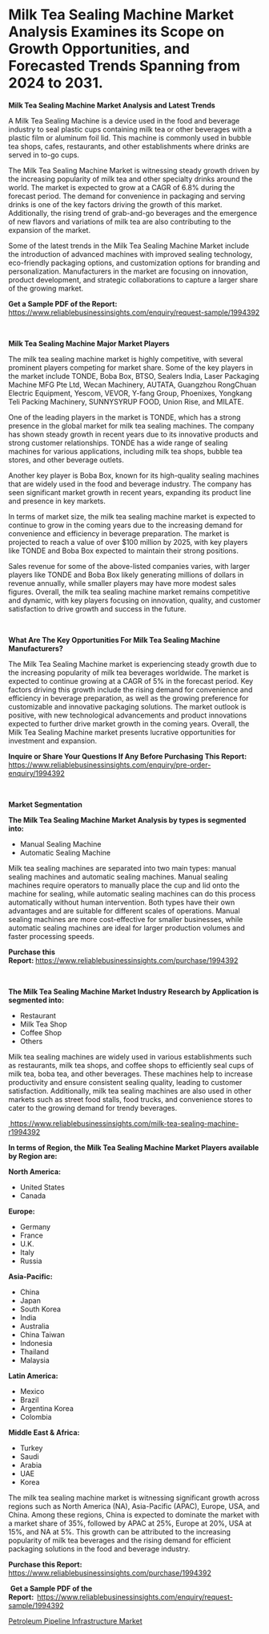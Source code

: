 <p><h1>Milk Tea Sealing Machine Market Analysis Examines its Scope on Growth Opportunities, and Forecasted Trends Spanning from 2024 to 2031.</h1></p><p><strong>Milk Tea Sealing Machine Market Analysis and Latest Trends</strong></p>
<p><p>A Milk Tea Sealing Machine is a device used in the food and beverage industry to seal plastic cups containing milk tea or other beverages with a plastic film or aluminum foil lid. This machine is commonly used in bubble tea shops, cafes, restaurants, and other establishments where drinks are served in to-go cups.</p><p>The Milk Tea Sealing Machine Market is witnessing steady growth driven by the increasing popularity of milk tea and other specialty drinks around the world. The market is expected to grow at a CAGR of 6.8% during the forecast period. The demand for convenience in packaging and serving drinks is one of the key factors driving the growth of this market. Additionally, the rising trend of grab-and-go beverages and the emergence of new flavors and variations of milk tea are also contributing to the expansion of the market.</p><p>Some of the latest trends in the Milk Tea Sealing Machine Market include the introduction of advanced machines with improved sealing technology, eco-friendly packaging options, and customization options for branding and personalization. Manufacturers in the market are focusing on innovation, product development, and strategic collaborations to capture a larger share of the growing market.</p></p>
<p><strong>Get a Sample PDF of the Report:&nbsp;</strong> <a href="https://www.reliablebusinessinsights.com/enquiry/request-sample/1994392">https://www.reliablebusinessinsights.com/enquiry/request-sample/1994392</a></p>
<p>&nbsp;</p>
<p><strong>Milk Tea Sealing Machine Major Market Players</strong></p>
<p><p>The milk tea sealing machine market is highly competitive, with several prominent players competing for market share. Some of the key players in the market include TONDE, Boba Box, BTSO, Sealers India, Laser Packaging Machine MFG Pte Ltd, Wecan Machinery, AUTATA, Guangzhou RongChuan Electric Equipment, Yescom, VEVOR, Y-fang Group, Phoenixes, Yongkang Teli Packing Machinery, SUNNYSYRUP FOOD, Union Rise, and MILATE.</p><p>One of the leading players in the market is TONDE, which has a strong presence in the global market for milk tea sealing machines. The company has shown steady growth in recent years due to its innovative products and strong customer relationships. TONDE has a wide range of sealing machines for various applications, including milk tea shops, bubble tea stores, and other beverage outlets.</p><p>Another key player is Boba Box, known for its high-quality sealing machines that are widely used in the food and beverage industry. The company has seen significant market growth in recent years, expanding its product line and presence in key markets.</p><p>In terms of market size, the milk tea sealing machine market is expected to continue to grow in the coming years due to the increasing demand for convenience and efficiency in beverage preparation. The market is projected to reach a value of over $100 million by 2025, with key players like TONDE and Boba Box expected to maintain their strong positions.</p><p>Sales revenue for some of the above-listed companies varies, with larger players like TONDE and Boba Box likely generating millions of dollars in revenue annually, while smaller players may have more modest sales figures. Overall, the milk tea sealing machine market remains competitive and dynamic, with key players focusing on innovation, quality, and customer satisfaction to drive growth and success in the future.</p></p>
<p>&nbsp;</p>
<p><strong>What Are The Key Opportunities For Milk Tea Sealing Machine Manufacturers?</strong></p>
<p><p>The Milk Tea Sealing Machine market is experiencing steady growth due to the increasing popularity of milk tea beverages worldwide. The market is expected to continue growing at a CAGR of 5% in the forecast period. Key factors driving this growth include the rising demand for convenience and efficiency in beverage preparation, as well as the growing preference for customizable and innovative packaging solutions. The market outlook is positive, with new technological advancements and product innovations expected to further drive market growth in the coming years. Overall, the Milk Tea Sealing Machine market presents lucrative opportunities for investment and expansion.</p></p>
<p><strong>Inquire or Share Your Questions If Any Before Purchasing This Report:</strong> <a href="https://www.reliablebusinessinsights.com/enquiry/pre-order-enquiry/1994392">https://www.reliablebusinessinsights.com/enquiry/pre-order-enquiry/1994392</a></p>
<p>&nbsp;</p>
<p><strong>Market Segmentation</strong></p>
<p><strong>The Milk Tea Sealing Machine Market Analysis by types is segmented into:</strong></p>
<p><ul><li>Manual Sealing Machine</li><li>Automatic Sealing Machine</li></ul></p>
<p><p>Milk tea sealing machines are separated into two main types: manual sealing machines and automatic sealing machines. Manual sealing machines require operators to manually place the cup and lid onto the machine for sealing, while automatic sealing machines can do this process automatically without human intervention. Both types have their own advantages and are suitable for different scales of operations. Manual sealing machines are more cost-effective for smaller businesses, while automatic sealing machines are ideal for larger production volumes and faster processing speeds.</p></p>
<p><strong>Purchase this Report:&nbsp;</strong><a href="https://www.reliablebusinessinsights.com/purchase/1994392">https://www.reliablebusinessinsights.com/purchase/1994392</a></p>
<p>&nbsp;</p>
<p><strong>The Milk Tea Sealing Machine Market Industry Research by Application is segmented into:</strong></p>
<p><ul><li>Restaurant</li><li>Milk Tea Shop</li><li>Coffee Shop</li><li>Others</li></ul></p>
<p><p>Milk tea sealing machines are widely used in various establishments such as restaurants, milk tea shops, and coffee shops to efficiently seal cups of milk tea, boba tea, and other beverages. These machines help to increase productivity and ensure consistent sealing quality, leading to customer satisfaction. Additionally, milk tea sealing machines are also used in other markets such as street food stalls, food trucks, and convenience stores to cater to the growing demand for trendy beverages.</p></p>
<p><a href="https://www.reliablebusinessinsights.com/milk-tea-sealing-machine-r1994392">&nbsp;https://www.reliablebusinessinsights.com/milk-tea-sealing-machine-r1994392</a></p>
<p><strong>In terms of Region, the Milk Tea Sealing Machine Market Players available by Region are:</strong></p>
<p>
    <p> <strong> North America: </strong>
        <ul>
            <li>United States</li>
            <li>Canada</li>
        </ul>
        </p> 
    <p> <strong> Europe: </strong>
        <ul>
            <li>Germany</li>
            <li>France</li>
            <li>U.K.</li>
            <li>Italy</li>
            <li>Russia</li>
        </ul>
        </p> 
    <p> <strong> Asia-Pacific: </strong>
        <ul>
            <li>China</li>
            <li>Japan</li>
            <li>South Korea</li>
            <li>India</li>
            <li>Australia</li>
            <li>China Taiwan</li>
            <li>Indonesia</li>
            <li>Thailand</li>
            <li>Malaysia</li>
        </ul>
        </p> 
    <p> <strong> Latin America: </strong>
        <ul>
            <li>Mexico</li>
            <li>Brazil</li>
            <li>Argentina Korea</li>
            <li>Colombia</li>
        </ul>
        </p> 
    <p> <strong> Middle East & Africa: </strong>
        <ul>
            <li>Turkey</li>
            <li>Saudi</li>
            <li>Arabia</li>
            <li>UAE</li>
            <li>Korea</li>
        </ul>
    </p>
    </p>
<p><p>The milk tea sealing machine market is witnessing significant growth across regions such as North America (NA), Asia-Pacific (APAC), Europe, USA, and China. Among these regions, China is expected to dominate the market with a market share of 35%, followed by APAC at 25%, Europe at 20%, USA at 15%, and NA at 5%. This growth can be attributed to the increasing popularity of milk tea beverages and the rising demand for efficient packaging solutions in the food and beverage industry.</p></p>
<p><strong>Purchase this Report: </strong><a href="https://www.reliablebusinessinsights.com/purchase/1994392">https://www.reliablebusinessinsights.com/purchase/1994392</a></p>
<p>&nbsp;<strong>Get a Sample PDF of the Report:&nbsp;&nbsp;</strong><a href="https://www.reliablebusinessinsights.com/enquiry/request-sample/1994392">https://www.reliablebusinessinsights.com/enquiry/request-sample/1994392</a></p>
<p><strong></strong></p>
<p><p><a href="https://github.com/Glendatilghmankmgz0rbhwpy/Market-Research-Report-List-3/blob/main/petroleum-pipeline-infrastructure-market.md">Petroleum Pipeline Infrastructure Market</a></p></p>